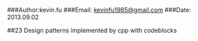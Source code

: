 ###Author:kevin.fu
###Email: kevinfu1985@gmail.com
###Date:  2013.09.02

##23 Design patterns implemented by cpp with codeblocks

